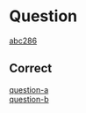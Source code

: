 # Question 
[abc286](https://atcoder.jp/contests/abc286/tasks/)  

## Correct  
[question-a](https://github.com/Thunder-Sky/AtCoder/blob/main/abc286/a/main.js)  
[question-b](https://github.com/Thunder-Sky/AtCoder/blob/main/abc286/b/main.js)
